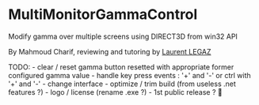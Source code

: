 # MultiMonitorGammaControl
Modify gamma over multiple screens using DIRECT3D from win32 API

By Mahmoud Charif, reviewing and tutoring by [Laurent LEGAZ](http://laurent.legaz.eu)


TODO: - clear / reset gamma button resetted with appropriate former configured gamma value 
      - handle key press events : '+' and '-' or ctrl with '+' and '-'
      - change interface 
      - optimize / trim build (from useless .net features ?)
      - logo / license (rename .exe ?)
      - 1st public release ? 🥇


